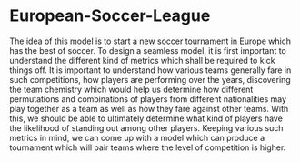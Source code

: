 # European-Soccer-League

The idea of this model is to start a new soccer tournament in Europe which has the
best of soccer. To design a seamless model, it is first important to understand the
different kind of metrics which shall be required to kick things off. It is important to
understand how various teams generally fare in such competitions, how players are
performing over the years, discovering the team chemistry which would help us
determine how different permutations and combinations of players from different
nationalities may play together as a team as well as how they fare against other teams.
With this, we should be able to ultimately determine what kind of players have the
likelihood of standing out among other players. Keeping various such metrics in mind,
we can come up with a model which can produce a tournament which will pair teams
where the level of competition is higher.
